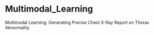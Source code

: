 # Multimodal_Learning
Multimodal Learning: Generating Precise Chest X-Ray Report on Thorax Abnormality


